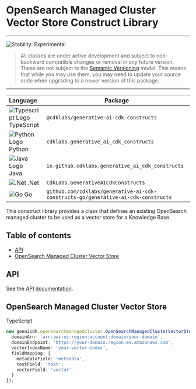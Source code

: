 # OpenSearch Managed Cluster Vector Store Construct Library
<!--BEGIN STABILITY BANNER-->

---

![Stability: Experimental](https://img.shields.io/badge/stability-Experimental-important.svg?style=for-the-badge)

> All classes are under active development and subject to non-backward compatible changes or removal in any
> future version. These are not subject to the [Semantic Versioning](https://semver.org/) model.
> This means that while you may use them, you may need to update your source code when upgrading to a newer version of this package.

---
<!--END STABILITY BANNER-->

| **Language**     | **Package**        |
|:-------------|-----------------|
|![Typescript Logo](https://docs.aws.amazon.com/cdk/api/latest/img/typescript32.png) TypeScript|`@cdklabs/generative-ai-cdk-constructs`|
|![Python Logo](https://docs.aws.amazon.com/cdk/api/latest/img/python32.png) Python|`cdklabs.generative_ai_cdk_constructs`|
| ![Java Logo](https://docs.aws.amazon.com/cdk/api/latest/img/java32.png) Java                   | `io.github.cdklabs.generative_ai_cdk_constructs`|
| ![.Net](https://docs.aws.amazon.com/cdk/api/latest/img/dotnet32.png) .Net                   | `CdkLabs.GenerativeAICdkConstructs`|
| ![Go](https://docs.aws.amazon.com/cdk/api/latest/img/go32.png) Go                   | `github.com/cdklabs/generative-ai-cdk-constructs-go/generative-ai-cdk-constructs`|

This construct library provides a class that defines an existing OpenSearch managed cluster to be used as a vector store for a Knowledge Base.

## Table of contents

- [API](#api)
- [OpenSearch Managed Cluster Vector Store](#opensearch-managed-cluster-vector-store)

## API

See the [API documentation](../../../apidocs/namespaces/opensearchmanagedcluster/README.md).

## OpenSearch Managed Cluster Vector Store

TypeScript

```ts fixture=default-bedrock
new genaicdk.opensearchmanagedcluster.OpenSearchManagedClusterVectorStore({
  domainArn: 'arn:aws:es:region:account:domain/your-domain',
  domainEndpoint: 'https://your-domain.region.es.amazonaws.com',
  vectorIndexName: 'your-vector-index',
  fieldMapping: {
    metadataField: 'metadata',
    textField: 'text',
    vectorField: 'vector'
  }
});
```
